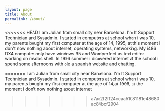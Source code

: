 ```yaml
---
layout: page
title: About
permalink: /about/
---
```


<<<<<<< HEAD
I am Julian from small city near Barcelona. I'm It Support Technician and Sysadmin. I started in computers at school when i was 10, my parents bought my first computer at the age of 14, 1995, at this moment I don't now nothing about internet, operating systems, networking. My i486 DX4 computer only have windows 95 and Wordperfect as text editor working on msdos shell. In 1996 summer i dicovered internet at the school i spend some afternoons with ole a spanish website and chatting.

=======
I am Julian from small city near Barcelona. I'm It Support Technician and Sysadmin. I started in computers at school when i was 10, my parents bought my first computer at the age of 14,at 1995, at the moment i don't now nothing about internet
>>>>>>> a7ac2f2ff24ccaa51081181e48680ac84bcf2904
